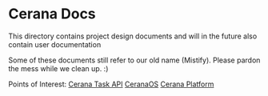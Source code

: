 # Cerana Docs

This directory contains project design documents and will in the future also contain user documentation

Some of these documents still refer to our old name (Mistify). Please pardon the mess while we clean up. :)

Points of Interest:
[Cerana Task API](cerana_task_api/)
[CeranaOS](ceranaos/)
[Cerana Platform](cerana_platform/)

